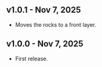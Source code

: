 ## v1.0.1 - Nov 7, 2025

- Moves the rocks to a front layer.

## v1.0.0 - Nov 7, 2025

- First release.